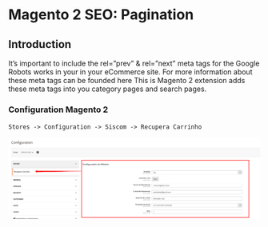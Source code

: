 # Magento 2 SEO: Pagination
## Introduction
It’s important to include the rel=”prev” & rel=”next” meta tags for the Google Robots works in your in your eCommerce site. For more information about these meta tags can be founded here
This is Magento 2 extension adds these meta tags into you category pages and search pages.

### Configuration Magento 2

```
Stores -> Configuration -> Siscom -> Recupera Carrinho
```
![img](./RecuperaCarrinho.png)

